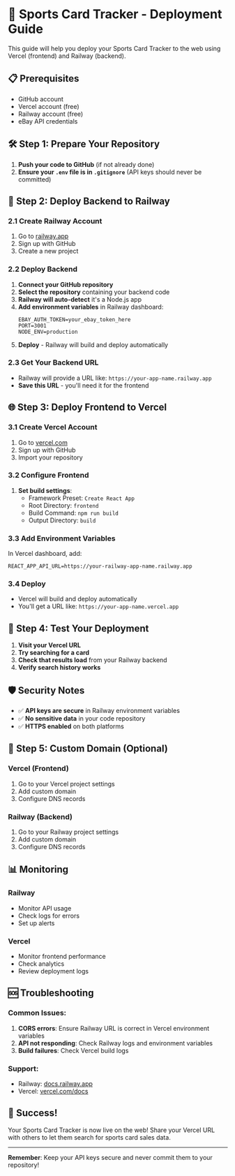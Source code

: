 # 🚀 Sports Card Tracker - Deployment Guide

This guide will help you deploy your Sports Card Tracker to the web using Vercel (frontend) and Railway (backend).

## 📋 Prerequisites

- GitHub account
- Vercel account (free)
- Railway account (free)
- eBay API credentials

## 🛠️ Step 1: Prepare Your Repository

1. **Push your code to GitHub** (if not already done)
2. **Ensure your `.env` file is in `.gitignore`** (API keys should never be committed)

## 🎯 Step 2: Deploy Backend to Railway

### 2.1 Create Railway Account
1. Go to [railway.app](https://railway.app)
2. Sign up with GitHub
3. Create a new project

### 2.2 Deploy Backend
1. **Connect your GitHub repository**
2. **Select the repository** containing your backend code
3. **Railway will auto-detect** it's a Node.js app
4. **Add environment variables** in Railway dashboard:
   ```
   EBAY_AUTH_TOKEN=your_ebay_token_here
   PORT=3001
   NODE_ENV=production
   ```
5. **Deploy** - Railway will build and deploy automatically

### 2.3 Get Your Backend URL
- Railway will provide a URL like: `https://your-app-name.railway.app`
- **Save this URL** - you'll need it for the frontend

## 🌐 Step 3: Deploy Frontend to Vercel

### 3.1 Create Vercel Account
1. Go to [vercel.com](https://vercel.com)
2. Sign up with GitHub
3. Import your repository

### 3.2 Configure Frontend
1. **Set build settings**:
   - Framework Preset: `Create React App`
   - Root Directory: `frontend`
   - Build Command: `npm run build`
   - Output Directory: `build`

### 3.3 Add Environment Variables
In Vercel dashboard, add:
```
REACT_APP_API_URL=https://your-railway-app-name.railway.app
```

### 3.4 Deploy
- Vercel will build and deploy automatically
- You'll get a URL like: `https://your-app-name.vercel.app`

## 🔧 Step 4: Test Your Deployment

1. **Visit your Vercel URL**
2. **Try searching for a card**
3. **Check that results load** from your Railway backend
4. **Verify search history works**

## 🛡️ Security Notes

- ✅ **API keys are secure** in Railway environment variables
- ✅ **No sensitive data** in your code repository
- ✅ **HTTPS enabled** on both platforms

## 🔄 Step 5: Custom Domain (Optional)

### Vercel (Frontend)
1. Go to your Vercel project settings
2. Add custom domain
3. Configure DNS records

### Railway (Backend)
1. Go to your Railway project settings
2. Add custom domain
3. Configure DNS records

## 📊 Monitoring

### Railway
- Monitor API usage
- Check logs for errors
- Set up alerts

### Vercel
- Monitor frontend performance
- Check analytics
- Review deployment logs

## 🆘 Troubleshooting

### Common Issues:
1. **CORS errors**: Ensure Railway URL is correct in Vercel environment variables
2. **API not responding**: Check Railway logs and environment variables
3. **Build failures**: Check Vercel build logs

### Support:
- Railway: [docs.railway.app](https://docs.railway.app)
- Vercel: [vercel.com/docs](https://vercel.com/docs)

## 🎉 Success!

Your Sports Card Tracker is now live on the web! Share your Vercel URL with others to let them search for sports card sales data.

---

**Remember**: Keep your API keys secure and never commit them to your repository! 